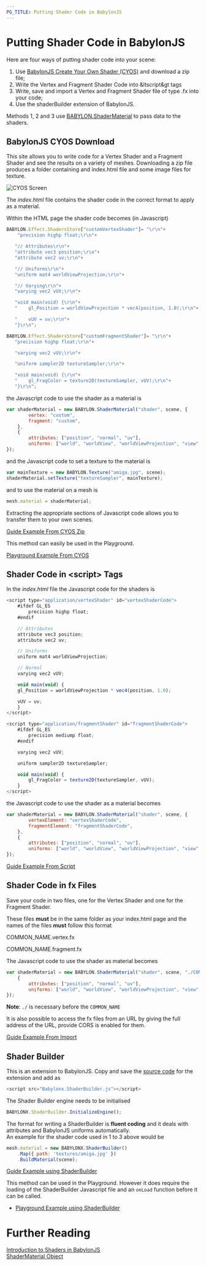 ```yaml
---
PG_TITLE: Putting Shader Code in BabylonJS
---
```


# Putting Shader Code in BabylonJS
Here are four ways of putting shader code into your scene:

1. Use [BabylonJS Create Your Own Shader (CYOS)](http://www.babylonjs.com/cyos/) and download a zip file; 
2. Write the Vertex and Fragment Shader Code into &ltscript&gt tags
3. Write, save and import a Vertex and Fragment Shader file of type .fx into your code; 
4. Use the shaderBuilder extension of BabylonJS.

Methods 1, 2 and 3 use [BABYLON.ShaderMaterial](/advanced/Shader_Material.html) to pass data to the shaders.

## BabylonJS CYOS Download

This site allows you to write code for a Vertex Shader and a Fragment Shader and see the results on a variety of meshes. 
Downloading a zip file produces a folder containing and index.html file and some image files for texture.

![CYOS Screen](/img/how_to/Shaders/cyos1.jpg)

The *index.html* file contains the shader code in the correct format to apply as a material.

Within the HTML page the shader code becomes (in Javascript)

```javascript
BABYLON.Effect.ShadersStore["customVertexShader"]= "\r\n"+
    "precision highp float;\r\n"+

   "// Attributes\r\n"+
   "attribute vec3 position;\r\n"+
   "attribute vec2 uv;\r\n"+

   "// Uniforms\r\n"+
   "uniform mat4 worldViewProjection;\r\n"+

   "// Varying\r\n"+
   "varying vec2 vUV;\r\n"+

   "void main(void) {\r\n"+
   "    gl_Position = worldViewProjection * vec4(position, 1.0);\r\n"+

   "    vUV = uv;\r\n"+
   "}\r\n";

BABYLON.Effect.ShadersStore["customFragmentShader"]= "\r\n"+
   "precision highp float;\r\n"+

   "varying vec2 vUV;\r\n"+

   "uniform sampler2D textureSampler;\r\n"+

   "void main(void) {\r\n"+
   "    gl_FragColor = texture2D(textureSampler, vUV);\r\n"+
   "}\r\n";
```

the Javascript code to use the shader as a material is

```javascript
var shaderMaterial = new BABYLON.ShaderMaterial("shader", scene, {
        vertex: "custom",
        fragment: "custom",
    },
    {
        attributes: ["position", "normal", "uv"],
        uniforms: ["world", "worldView", "worldViewProjection", "view", "projection"]
});
```

and the Javascript code to set a texture to the material is

```javascript
var mainTexture = new BABYLON.Texture("amiga.jpg", scene);
shaderMaterial.setTexture("textureSampler", mainTexture);
```

and to use the material on a mesh is

```javascript
mesh.material = shaderMaterial;
```

Extracting the appropriate sections of Javascript code allows you to transfer them to your own scenes.

[Guide Example From CYOS Zip](http://babylonjsguide.github.io/examples/cyoszip.html)

This method can easily be used in the Playground.

[Playground Example From CYOS](http://www.babylonjs-playground.com/#1OH09K#131)

## Shader Code in &lt;script&gt; Tags

In the *index.html* file the Javascript code for the shaders is

```javascript
<script type="application/vertexShader" id="vertexShaderCode">
    #ifdef GL_ES
        precision highp float;
    #endif

    // Attributes
    attribute vec3 position;
    attribute vec2 uv;

    // Uniforms
    uniform mat4 worldViewProjection;

    // Normal
    varying vec2 vUV;

    void main(void) {
    gl_Position = worldViewProjection * vec4(position, 1.0);

    vUV = uv;
    }
</script>

<script type="application/fragmentShader" id="fragmentShaderCode">
    #ifdef GL_ES
        precision mediump float;
    #endif

    varying vec2 vUV;

    uniform sampler2D textureSampler;

    void main(void) {
        gl_FragColor = texture2D(textureSampler, vUV);
    }
</script>
```

the Javascript code to use the shader as a material becomes

```javascript
var shaderMaterial = new BABYLON.ShaderMaterial("shader", scene, {
        vertexElement: "vertexShaderCode",
        fragmentElement: "fragmentShaderCode",
    },
    {
        attributes: ["position", "normal", "uv"],
        uniforms: ["world", "worldView", "worldViewProjection", "view", "projection"]
});
```

[Guide Example From Script](http://babylonjsguide.github.io/examples/scriptcode.html)

## Shader Code in fx Files

Save your code in two files, one for the Vertex Shader and one for the Fragment Shader. 

These files **must** be in the same folder as your index.html page and the names of the files **must** follow this format

COMMON\_NAME.vertex.fx

COMMON\_NAME.fragment.fx

The Javascript code to use the shader as material becomes

```javascript
var shaderMaterial = new BABYLON.ShaderMaterial("shader", scene, "./COMMON_NAME",
    {
        attributes: ["position", "normal", "uv"],
        uniforms: ["world", "worldView", "worldViewProjection", "view", "projection"]
});
```

**Note**: `./` is necessary before the `COMMON_NAME`

It is also possible to access the fx files from an URL by giving the full address of the URL, 
provide CORS is enabled for them.

[Guide Example From Import](http://babylonjsguide.github.io/examples/importcode.html)

## Shader Builder

This is an extension to BabylonJS. Copy and save the [source code](https://github.com/BabylonJS/Extensions/blob/master/ShaderBuilder/Babylonx.ShaderBuilder.js) for the extension and add as

```javascript
<script src="Babylonx.ShaderBuilder.js"></script>
```
The Shader Builder engine needs to be initialised

```javascript
BABYLONX.ShaderBuilder.InitializeEngine();
```

The format for writing a ShaderBuilder is **fluent coding** and it deals with attributes and BabylonJS uniforms automatically.  
An example for the shader code used in 1 to 3 above would be

```javascript
mesh.material = new BABYLONX.ShaderBuilder()
	.Map({ path: 'textures/amiga.jpg' })
    .BuildMaterial(scene);
```
[Guide Example using ShaderBuilder](http://babylonjsguide.github.io/examples/basiccodeSB.html)

This method can be used in the Playground. However it does require the loading of the ShaderBuilder Javascript file and an `onLoad` 
function before it can be called.

* [Playground Example using ShaderBuilder](http://www.babylonjs-playground.com/#NCY1Q#36)

# Further Reading

[Introduction to Shaders in BabylonJS](/resources/shaderintro)  
[ShaderMaterial Object](/how_to/shader_material)
